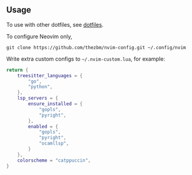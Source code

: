 ## Usage

To use with other dotfiles, see [dotfiles](https://github.com/thezbm/dotfiles).

To configure Neovim only, 

```shell
git clone https://github.com/thezbm/nvim-config.git ~/.config/nvim
```

Write extra custom configs to `~/.nvim-custom.lua`, for example:

```lua 
return {
    treesitter_languages = {
        "go",
        "python",
    },
    lsp_servers = {
        ensure_installed = {
            "gopls",
            "pyright",
        },
        enabled = {
            "gopls",
            "pyright",
            "ocamllsp",
        }
    },
    colorscheme = "catppuccin",
}
```
